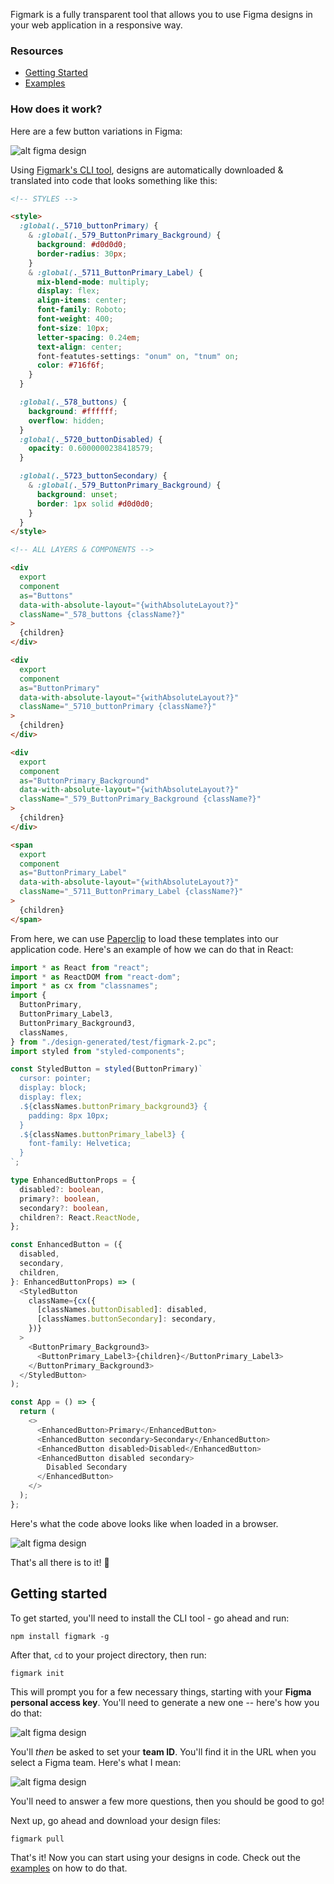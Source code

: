 Figmark is a fully transparent tool that allows you to use Figma designs in your web application in a responsive way.

### Resources

- [Getting Started](#getting-started)
- [Examples](./examples)

### How does it work?

Here are a few button variations in Figma:

![alt figma design](./docs/assets/screenshot.png)

Using [Figmark's CLI tool](#cli-usage), designs are automatically downloaded & translated into code that looks something like this:

```html
<!-- STYLES -->

<style>
  :global(._5710_buttonPrimary) {
    & :global(._579_ButtonPrimary_Background) {
      background: #d0d0d0;
      border-radius: 30px;
    }
    & :global(._5711_ButtonPrimary_Label) {
      mix-blend-mode: multiply;
      display: flex;
      align-items: center;
      font-family: Roboto;
      font-weight: 400;
      font-size: 10px;
      letter-spacing: 0.24em;
      text-align: center;
      font-featutes-settings: "onum" on, "tnum" on;
      color: #716f6f;
    }
  }

  :global(._578_buttons) {
    background: #ffffff;
    overflow: hidden;
  }
  :global(._5720_buttonDisabled) {
    opacity: 0.6000000238418579;
  }

  :global(._5723_buttonSecondary) {
    & :global(._579_ButtonPrimary_Background) {
      background: unset;
      border: 1px solid #d0d0d0;
    }
  }
</style>

<!-- ALL LAYERS & COMPONENTS -->

<div
  export
  component
  as="Buttons"
  data-with-absolute-layout="{withAbsoluteLayout?}"
  className="_578_buttons {className?}"
>
  {children}
</div>

<div
  export
  component
  as="ButtonPrimary"
  data-with-absolute-layout="{withAbsoluteLayout?}"
  className="_5710_buttonPrimary {className?}"
>
  {children}
</div>

<div
  export
  component
  as="ButtonPrimary_Background"
  data-with-absolute-layout="{withAbsoluteLayout?}"
  className="_579_ButtonPrimary_Background {className?}"
>
  {children}
</div>

<span
  export
  component
  as="ButtonPrimary_Label"
  data-with-absolute-layout="{withAbsoluteLayout?}"
  className="_5711_ButtonPrimary_Label {className?}"
>
  {children}
</span>
```

From here, we can use [Paperclip](https://github.com/crcn/paperclip) to load these templates into our application code. Here's an example of how we can do that in React:

```typescript
import * as React from "react";
import * as ReactDOM from "react-dom";
import * as cx from "classnames";
import {
  ButtonPrimary,
  ButtonPrimary_Label3,
  ButtonPrimary_Background3,
  classNames,
} from "./design-generated/test/figmark-2.pc";
import styled from "styled-components";

const StyledButton = styled(ButtonPrimary)`
  cursor: pointer;
  display: block;
  display: flex;
  .${classNames.buttonPrimary_background3} {
    padding: 8px 10px;
  }
  .${classNames.buttonPrimary_label3} {
    font-family: Helvetica;
  }
`;

type EnhancedButtonProps = {
  disabled?: boolean,
  primary?: boolean,
  secondary?: boolean,
  children?: React.ReactNode,
};

const EnhancedButton = ({
  disabled,
  secondary,
  children,
}: EnhancedButtonProps) => (
  <StyledButton
    className={cx({
      [classNames.buttonDisabled]: disabled,
      [classNames.buttonSecondary]: secondary,
    })}
  >
    <ButtonPrimary_Background3>
      <ButtonPrimary_Label3>{children}</ButtonPrimary_Label3>
    </ButtonPrimary_Background3>
  </StyledButton>
);

const App = () => {
  return (
    <>
      <EnhancedButton>Primary</EnhancedButton>
      <EnhancedButton secondary>Secondary</EnhancedButton>
      <EnhancedButton disabled>Disabled</EnhancedButton>
      <EnhancedButton disabled secondary>
        Disabled Secondary
      </EnhancedButton>
    </>
  );
};
```

Here's what the code above looks like when loaded in a browser.

![alt figma design](./docs/assets/preview-screenshot.png)

That's all there is to it! 🎉

## Getting started

To get started, you'll need to install the CLI tool - go ahead and run:

```
npm install figmark -g
```

After that, `cd` to your project directory, then run:

```
figmark init
```

This will prompt you for a few necessary things, starting with your **Figma personal access key**. You'll need to generate a new one -- here's how you do that:

![alt figma design](./docs/assets/finding-pat.gif)

You'll _then_ be asked to set your **team ID**. You'll find it in the URL when you select a Figma team. Here's what I mean:

![alt figma design](./docs/assets/finding-team.gif)

You'll need to answer a few more questions, then you should be good to go!

Next up, go ahead and download your design files:

```
figmark pull
```

That's it! Now you can start using your designs in code. Check out the [examples](./examples) on how to do that.
